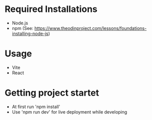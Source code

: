 # Required Installations

- Node.js
- npm
(See: https://www.theodinproject.com/lessons/foundations-installing-node-js)

# Usage
- Vite
- React

# Getting project startet
- At first run 'npm install'
- Use 'npm run dev' for live deployment while developing
